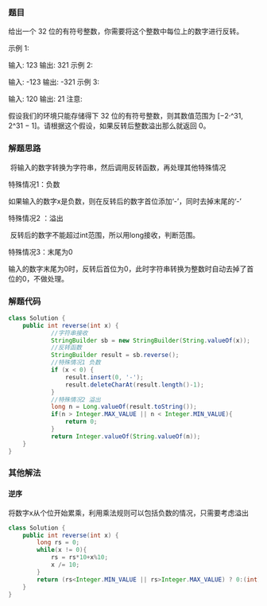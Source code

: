 ### 题目

给出一个 32 位的有符号整数，你需要将这个整数中每位上的数字进行反转。

示例 1:

输入: 123
输出: 321
 示例 2:

输入: -123
输出: -321
示例 3:

输入: 120
输出: 21
注意:

假设我们的环境只能存储得下 32 位的有符号整数，则其数值范围为 [−2·^31,  2^31 − 1]。请根据这个假设，如果反转后整数溢出那么就返回 0。


### 解题思路

​	将输入的数字转换为字符串，然后调用反转函数，再处理其他特殊情况

特殊情况1：负数

​	如果输入的数字x是负数，则在反转后的数字首位添加‘-’，同时去掉末尾的‘-’

特殊情况2 ：溢出

​	反转后的数字不能超过int范围，所以用long接收，判断范围。

特殊情况3：末尾为0

​	输入的数字末尾为0时，反转后首位为0，此时字符串转换为整数时自动去掉了首位的0，不做处理。

### 解题代码

````java
class Solution {
    public int reverse(int x) {
        	//字符串接收
            StringBuilder sb = new StringBuilder(String.valueOf(x));
            //反转函数
        	StringBuilder result = sb.reverse();
        	//特殊情况1 负数
            if (x < 0) {
                result.insert(0, '-');
                result.deleteCharAt(result.length()-1);
            }
        	//特殊情况2 溢出
            long n = Long.valueOf(result.toString());
            if(n > Integer.MAX_VALUE || n < Integer.MIN_VALUE){
                return 0;
            }
            return Integer.valueOf(String.valueOf(n));
    }
}
````

### 其他解法

#### 逆序

将数字x从个位开始累乘，利用乘法规则可以包括负数的情况，只需要考虑溢出

```java
class Solution {
    public int reverse(int x) {
        long rs = 0;
        while(x != 0){
            rs = rs*10+x%10;
            x /= 10;
        }
        return (rs<Integer.MIN_VALUE || rs>Integer.MAX_VALUE) ? 0:(int)rs;
    }
}
```

